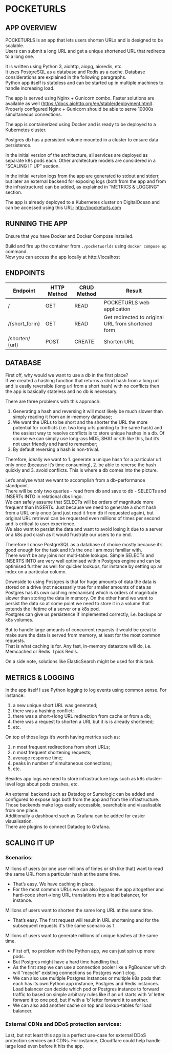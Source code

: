 # POCKETURLS

## APP OVERVIEW

POCKETURLS is an app that lets users shorten URLs and is designed to be scalable.  
Users can submit a long URL and get a unique shortened URL that redirects to a long one.

It is written using Python 3, aiohttp, aiopg, aioredis, etc.  
It uses PostgreSQL as a database and Redis as a cache. Database considerations are explained in the following paragraphs.  
Python app itself is stateless and can be started up in multiple machines to handle increasing load.

The app is served using Nginx + Gunicorn combo. Faster solutions are available as well (https://docs.aiohttp.org/en/stable/deployment.html).  
Properly configured Nginx + Gunicorn should be able to serve 10000s simultaneous connections.

The app is containerized using Docker and is ready to be deployed to a Kubernetes cluster.  

Postgres db has a persistent volume mounted in a cluster to ensure data persistence.

In the initial version of the architecture, all services are deployed as separate k8s pods each. Other architecture models are considered in a “SCALING IT UP” section.  

In the initial version logs from the app are generated to stdout and stderr, but later an external backend for exposing logs (both from the app and from the infrastructure) can be added, as explained in “METRICS & LOGGING” section.  

The app is already deployed to a Kubernetes cluster on DigitalOcean and can be accessed using this URL: http://pocketurls.com


## RUNNING THE APP

Ensure that you have Docker and Docker Compose installed.

Build and fire up the container from `./pocketworlds` using `docker compose up` command.  
Now you can access the app locally at http://localhost


## ENDPOINTS

| Endpoint        | HTTP Method           | CRUD Method  | Result |
| --------------- |-----------------------| -------------|--------|
| /     | GET | READ | POCKETURLS web application|
| /{short_form} | GET      |    READ | Get redirected to original URL from shortened form|
| /shorten/ {url}  | POST | CREATE | Shorten URL|


## DATABASE

First off, why would we want to use a db in the first place?  
If we created a hashing function that returns a short hash from a long url and is easily reversible (long url from a short hash) with no conflicts then the app is basically stateless and no db is necessary.

There are three problems with this approach:
1. Generating a hash and reversing it will most likely be much slower than simply reading it from an in-memory database;  
2. We want the URLs to be short and the shorter the URL the more potential for conflicts (i.e. two long urls pointing to the same hash) and the easiest way to resolve conflicts is to store unique hashes in a db. Of course we can simply use long-ass MD5, SHA1 or sth like this, but it’s not user friendly and hard to remember;  
3. By default reversing a hash is non-trivial.  

Therefore, ideally we want to 1. generate a unique hash for a particular url only once (because it’s time consuming), 2. be able to reverse the hash quickly and 3. avoid conflicts. This is where a db comes into the picture.

Let’s analyse what we want to accomplish from a db-performance standpoint.  
There will be only two queries - read from db and save to db - SELECTs and INSERTs INTO in relational dbs lingo.  
We can safely assume that SELECTs will be orders of magnitude more frequent than INSERTs. Just because we need to generate a short hash from a URL only once (and just read it from db if requested again), but original URL retrieval can be requested even millions of times per second and is critical to user experience.  
We also want to persist the data and want to avoid losing it due to a server or a k8s pod crash as it would frustrate our users to no end.  

Therefore I chose PostgreSQL as a database of choice mostly because it’s good enough for the task and it’s the one I am most familiar with.  
There won’t be any joins nor multi-table lookups. Simple SELECTs and INSERTS INTO are very well optimised within Postgres engine and can be optimised further as well for quicker lookups, for instance by setting up an index on a particular column.  

Downside to using Postgres is that for huge amounts of data the data is stored on a drive (not necessarily true for smaller amounts of data as Postgres has its own caching mechanism) which is orders of magnitude slower than storing the data in memory. On the other hand we want to persist the data so at some point we need to store it in a volume that extends the lifetime of a server or a k8s pod.  
Postgres can give us persistence if implemented correctly, i.e. backups or k8s volumes.  

But to handle large amounts of concurrent requests it would be great to make sure the data is served from memory, at least for the most common requests.  
That is what caching is for. Any fast, in-memory datastore will do, i.e. Memcached or Redis. I pick Redis.  

On a side note, solutions like ElasticSearch might be used for this task.


## METRICS & LOGGING

In the app itself I use Python logging to log events using common sense. For instance:
1. a new unique short URL was generated;
2. there was a hashing conflict;
3. there was a short->long URL redirection from cache or from a db;
4. there was a request to shorten a URL but it is is already shortened;
5. etc.

On top of those logs it’s worth having metrics such as:
1. n most frequent redirections from short URLs;
2. n most frequent shortening requests;
3. average response time;
4. peaks in number of simultaneous connections;
5. etc.

Besides app logs we need to store infrastructure logs such as k8s cluster-level logs about pods crashes, etc.

An external backend such as Datadog or Sumologic can be added and configured to expose logs both from the app and from the infrastructure.  
Those backends make logs easily accessible, searchable and visualisable from one place.  
Additionally a dashboard such as Grafana can be added for easier visualisation.  
There are plugins to connect Datadog to Grafana.


## SCALING IT UP

### Scenarios:
Millions of users (or one user millions of times or sth like that) want to read the same URL from a particular hash at the same time.
+ That’s easy. We have caching in place.
+ For the most common URLs we can also bypass the app altogether and hard-code short->long URL translations into a load balancer, for instance.

Millions of users want to shorten the same long URL at the same time.
+ That’s easy. The first request will result in URL shortening and for the subsequent requests it's the same scenario as 1.

Millions of users want to generate millions of unique hashes at the same time.  
+ First off, no problem with the Python app, we can just spin up more pods.
+ But Postgres might have a hard time handling that.
+ As the first step we can use a connection pooler like a PgBouncer which will “recycle” existing connections so Postgres won’t clog.
+ We can also use multiple Postgres instances or multiple k8s pods that each has its own Python app instance, Postgres and Redis instances. Load balancer can decide which pod or Postgres instance to forward traffic to based on simple arbitrary rules like if an url starts with ‘a’ letter forward it to one pod, but if with a ‘b’ letter forward it to another.
+ We can also add another cache on top and lookup-tables for load balancer.

### External CDNs and DDoS protection services:
Last, but not least this app is a perfect use-case for external DDoS protection services and CDNs.
For instance, Cloudflare could help handle large load even before it hits the app.
